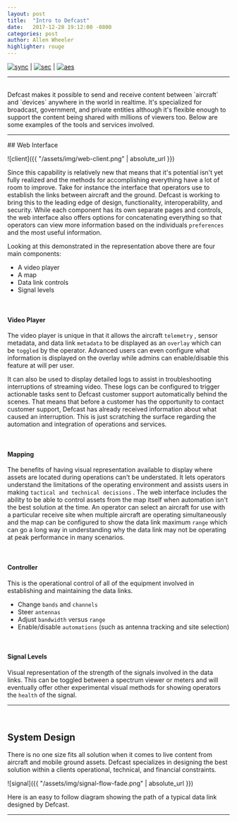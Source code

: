 ```yaml
---
layout: post
title:  "Intro to Defcast"
date:   2017-12-28 19:12:00 -0800
categories: post
author: Allen Wheeler
highlighter: rouge
---
```

[![sync](http://img.shields.io/badge/repository-synced-blue.svg)][sandbox-sync] | 
[![sec](https://img.shields.io/badge/pgp-secure-green.svg)][page-sec] | 
[![aes](https://img.shields.io/badge/cipher-sha256-orange.svg)][cipher]

[sandbox-sync]: https://defcast.github.io
[page-sec]: https://sks-keyservers.net/
[cipher]: https://en.wikipedia.org/wiki/Cipher

<hr>
<br>
Defcast makes it possible to send and receive content between `aircraft` and `devices` anywhere in the world in realtime. It's specialized for broadcast, government, and private entities although it's flexible enough to support the content being shared with millions of viewers too. Below are some examples of the tools and services involved. 

<hr>
## Web Interface

![client]({{ "/assets/img/web-client.png" | absolute_url }})

Since this capability is relatively new that means that it's potential isn't yet fully realized and the methods for accomplishing everything have a lot of room to improve. Take for instance the interface that operators use to establish the links between aircraft and the ground. Defcast is working to bring this to the leading edge of design, functionality, interoperability, and security. While each component has its own separate pages and controls, the web interface also offers options for concatenating everything so that operators can view more information based on the individuals `preferences` and the most useful information.

Looking at this demonstrated in the representation above there are four main components:

- A video player
- A map
- Data link controls
- Signal levels

<br>

#### Video Player

The video player is unique in that it allows the aircraft `telemetry` ,  sensor metadata, and data link `metadata` to be displayed as an `overlay` which can be `toggled` by the operator. Advanced users can even configure what information is displayed on the overlay while admins can enable/disable this feature at will per user.

It can also be used to display detailed logs to assist in troubleshooting interruptions of streaming video. These logs can be configured to trigger actionable tasks sent to Defcast customer support automatically behind the scenes. That means that before a customer has the opportunity to contact customer support, Defcast has already received information about what caused an interruption. This is just scratching the surface regarding the automation and integration of operations and services.

<br>

#### Mapping

The benefits of having visual representation available to display where assets are located during operations can't be understated. It lets operators understand the limitations of the operating environment and assists users in making `tactical and technical decisions` .  The web interface includes the ability to be able to control assets from the map itself when automation isn't the best solution at the time. An operator can select an aircraft for use with a particular receive site when multiple aircraft are operating simultaneously and the map can be configured to show the data link maximum `range` which can go a long way in understanding why the data link may not be operating at peak performance in many scenarios.

<br>

#### Controller

This is the operational control of all of the equipment involved in establishing and maintaining the data links.

- Change `bands` and `channels`
- Steer `antennas`
- Adjust `bandwidth` versus `range` 
- Enable/disable `automations` (such as antenna tracking and site selection)

<br>

#### Signal Levels

Visual representation of the strength of the signals involved in the data links. This can be toggled between a spectrum viewer or meters and will eventually offer other experimental visual methods for showing operators the `health` of the signal.

<hr>
<br>

## System Design

There is no one size fits all solution when it comes to live content from aircraft and mobile ground assets. Defcast specializes in designing the best solution within a clients operational, technical, and financial constraints. 

![signal]({{ "/assets/img/signal-flow-fade.png" | absolute_url }})

Here is an easy to follow diagram showing the path of a typical data link designed by Defcast.  

<hr>

